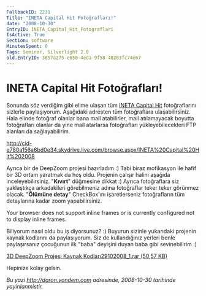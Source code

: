 ```yaml
---
FallbackID: 2231
Title: "INETA Capital Hit Fotoğrafları!"
date: "2008-10-30"
EntryID: INETA_Capital_Hit_Fotograflari
IsActive: True
Section: software
MinutesSpent: 0
Tags: Seminer, Silverlight 2.0
old.EntryID: 3857a275-e650-4eda-9f58-48203fc74e67
---
```

# INETA Capital Hit Fotoğrafları!
Sonunda söz verdiğim gibi elime ulaşan tüm [INETA Capital
Hit](http://daron.yondem.com/tr/post/e7784945-391f-4e80-af92-2e8499d13592)
fotoğraflarını sizlerle paylaşıyorum. Aşağıdaki adresten tüm
fotoğraflara ulaşabilirsiniz. Hala elinde fotoğraf olanlar bana mail
atabilirler, mail atılamayacak boyutta fotoğrafları olanlar da yine mail
atarlarsa fotoğrafları yükleyebilecekleri FTP alanları da
sağlayabilirim.

<http://cid-e780a156a6bd0e34.skydrive.live.com/browse.aspx/INETA%20Capital%20Hit%202008> 

Ayrıca bir de DeepZoom projesi hazırladım :) Tabi biraz mofikasyon ile
hafif bir 3D ortam yaratmak da hoş oldu. Projenin çalışır halini aşağıda
inceleyebilirsiniz. "**Kıvırt**" düğmesine dikkat :) Ayrıca fotoğraflara
siz yaklaştıkça arkadakileri görebilmeniz adına fotoğraflar teker teker
görünmez olacak. "**Ölümüne detay**" CheckBox'ını işaretlerseniz
fotoğrafların tüm detaylarına kadar zoom yapabilirsiniz.

Your browser does not support inline frames or is currently configured
not to display inline frames.

Biliyorum nasıl oldu bu iş diyorsunuz? :) Buyurun sizinle yukarıdaki
projenin kaynak kodlarını da paylaşıyorum. Siz de kullandığınız yerleri
benle paylaşırsanız çocuğunun ilk "baba" deyişini duyan baba gibi
sevinebilirim :)

[3D DeepZoom Projesi Kaynak Kodları29102008\_1.rar (50,57
KB)](media/INETA_Capital_Hit_Fotograflari/29102008_1.rar)

Hepinize kolay gelsin.



*Bu yazi http://daron.yondem.com adresinde, 2008-10-30 tarihinde yayinlanmistir.*
